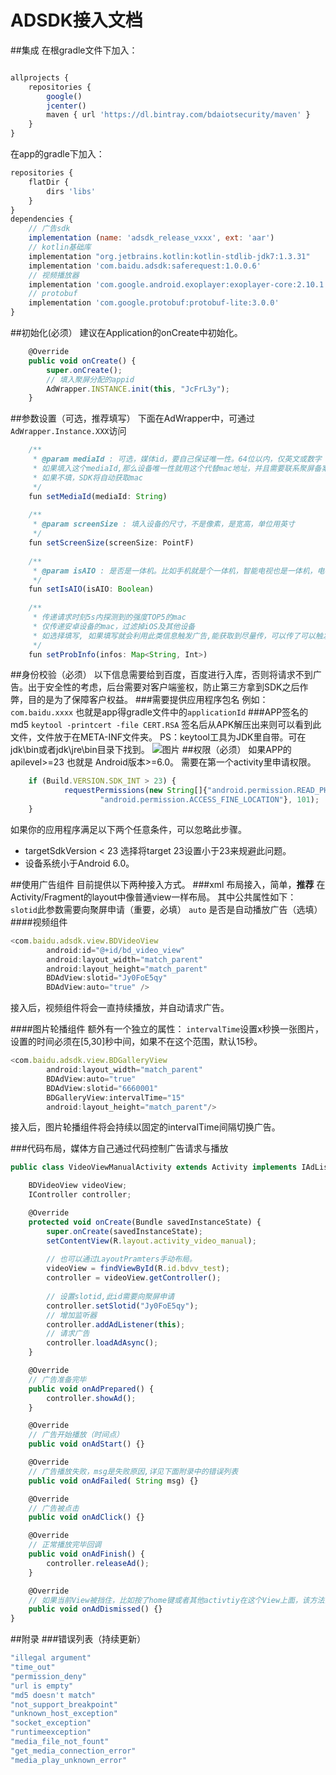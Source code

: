 # ADSDK接入文档

##集成
在根gradle文件下加入：
```javascript { .theme-peacock }

allprojects {
    repositories {
        google()
        jcenter()
        maven { url 'https://dl.bintray.com/bdaiotsecurity/maven' }
    }
}
```


在app的gradle下加入：
```javascript { .theme-peacock }
repositories {
    flatDir {
        dirs 'libs'
    }
}
dependencies {
	// 广告sdk
    implementation (name: 'adsdk_release_vxxx', ext: 'aar')
    // kotlin基础库
    implementation "org.jetbrains.kotlin:kotlin-stdlib-jdk7:1.3.31"
    implementation 'com.baidu.adsdk:saferequest:1.0.0.6'
    // 视频播放器
    implementation 'com.google.android.exoplayer:exoplayer-core:2.10.1'
    // protobuf
    implementation 'com.google.protobuf:protobuf-lite:3.0.0'
}
```


##初始化(必须）
建议在Application的onCreate中初始化。
```javascript { .theme-peacock }
	@Override
    public void onCreate() {
        super.onCreate();
        // 填入聚屏分配的appid
        AdWrapper.INSTANCE.init(this, "JcFrL3y");
    }
```

##参数设置（可选，推荐填写）
下面在AdWrapper中，可通过`AdWrapper.Instance.XXX`访问
```javascript { .theme-peacock }
    /**
     * @param mediaId : 可选，媒体id，要自己保证唯一性。64位以内，仅英文或数字
     * 如果填入这个mediaId,那么设备唯一性就用这个代替mac地址，并且需要联系聚屏备案。
     * 如果不填，SDK将自动获取mac
     */
    fun setMediaId(mediaId: String)
    
    /**
     * @param screenSize : 填入设备的尺寸，不是像素，是宽高，单位用英寸
     */
    fun setScreenSize(screenSize: PointF)
    
    /**
     * @param isAIO : 是否是一体机。比如手机就是个一体机，智能电视也是一体机，电视盒子就不是一体机。
     */
    fun setIsAIO(isAIO: Boolean)
    
    /**
     * 传递请求时刻5s内探测到的强度TOP5的mac
     * 仅传递安卓设备的mac，过滤掉iOS及其他设备
     * 如选择填写, 如果填写就会利用此类信息触发广告,能获取到尽量传，可以传了可以触发更多的广告
     */
    fun setProbInfo(infos: Map<String, Int>)
```

##身份校验（必须）
以下信息需要给到百度，百度进行入库，否则将请求不到广告。出于安全性的考虑，后台需要对客户端鉴权，防止第三方拿到SDK之后作弊，目的是为了保障客户权益。
###需要提供应用程序包名
例如：`com.baidu.xxxx`
也就是app得gradle文件中的`applicationId`
###APP签名的md5
`keytool -printcert -file CERT.RSA`
签名后从APK解压出来则可以看到此文件，文件放于在META-INF文件夹。
PS：keytool工具为JDK里自带。可在jdk\bin或者jdk\jre\bin目录下找到。
![图片](http://agroup-bos.cdn.bcebos.com/f38e324dc13567d3bf6761e8952f9ff5340c8f6c)
##权限（必须）
如果APP的apilevel>=23 也就是 Android版本>=6.0。
需要在第一个activity里申请权限。

```javascript { .theme-peacock }
	if (Build.VERSION.SDK_INT > 23) {
            requestPermissions(new String[]{"android.permission.READ_PHONE_STATE",
                    "android.permission.ACCESS_FINE_LOCATION"}, 101);
    }
```

如果你的应用程序满足以下两个任意条件，可以忽略此步骤。

* targetSdkVersion < 23 选择将target 23设置小于23来规避此问题。
* 设备系统小于Android 6.0。

##使用广告组件
目前提供以下两种接入方式。
###xml 布局接入，简单，**推荐**
在Activity/Fragment的layout中像普通view一样布局。
其中公共属性如下：
`slotid`此参数需要向聚屏申请（重要，必填）
`auto` 是否是自动播放广告（选填）
####视频组件
```javascript { .theme-peacock }
<com.baidu.adsdk.view.BDVideoView
        android:id="@+id/bd_video_view"
        android:layout_width="match_parent"
        android:layout_height="match_parent"
        BDAdView:slotid="Jy0FoE5qy"
        BDAdView:auto="true" />
```
接入后，视频组件将会一直持续播放，并自动请求广告。

####图片轮播组件
额外有一个独立的属性：
`intervalTime`设置x秒换一张图片，设置的时间必须在[5,30]秒中间，如果不在这个范围，默认15秒。
```javascript { .theme-peacock }
<com.baidu.adsdk.view.BDGalleryView
        android:layout_width="match_parent"
        BDAdView:auto="true"
        BDAdView:slotid="6660001"
        BDGalleryView:intervalTime="15"
        android:layout_height="match_parent"/>
```
接入后，图片轮播组件将会持续以固定的intervalTime间隔切换广告。

###代码布局，媒体方自己通过代码控制广告请求与播放
```javascript { .theme-peacock }
public class VideoViewManualActivity extends Activity implements IAdListener {

    BDVideoView videoView;
    IController controller;

    @Override
    protected void onCreate(Bundle savedInstanceState) {
        super.onCreate(savedInstanceState);
        setContentView(R.layout.activity_video_manual);
		
		// 也可以通过LayoutPramters手动布局。
        videoView = findViewById(R.id.bdvv_test);
        controller = videoView.getController();
        
        // 设置slotid,此id需要向聚屏申请
        controller.setSlotid("Jy0FoE5qy");
        // 增加监听器
        controller.addAdListener(this);
        // 请求广告
        controller.loadAdAsync();
    }

    @Override
    // 广告准备完毕
    public void onAdPrepared() {
        controller.showAd();
    }

    @Override
    // 广告开始播放（时间点）
    public void onAdStart() {}

    @Override
    // 广告播放失败，msg是失败原因,详见下面附录中的错误列表
    public void onAdFailed( String msg) {}

    @Override
    // 广告被点击
    public void onAdClick() {}

    @Override
    // 正常播放完毕回调
    public void onAdFinish() {
        controller.releaseAd();
    }

    @Override
    // 如果当前View被挡住，比如按了home键或者其他activtiy在这个View上面，该方法会被回调
    public void onAdDismissed() {}
}
```


##附录
###错误列表（持续更新）
```javascript { .theme-peacock }
"illegal argument"
"time_out"
"permission_deny"
"url is empty"
"md5 doesn't match"
"not_support_breakpoint"
"unknown_host_exception"
"socket_exception"
"runtimeexception"
"media_file_not_fount"
"get_media_connection_error"
"media_play_unknown_error"
```
